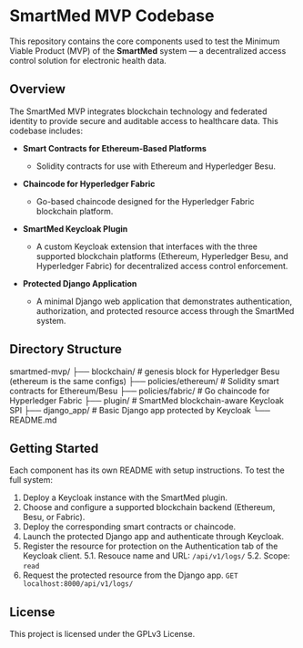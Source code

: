 # SmartMed MVP Codebase

This repository contains the core components used to test the Minimum Viable Product (MVP) of the **SmartMed** system — a decentralized access control solution for electronic health data.

## Overview

The SmartMed MVP integrates blockchain technology and federated identity to provide secure and auditable access to healthcare data. This codebase includes:

- **Smart Contracts for Ethereum-Based Platforms**
  - Solidity contracts for use with Ethereum and Hyperledger Besu.

- **Chaincode for Hyperledger Fabric**
  - Go-based chaincode designed for the Hyperledger Fabric blockchain platform.

- **SmartMed Keycloak Plugin**
  - A custom Keycloak extension that interfaces with the three supported blockchain platforms (Ethereum, Hyperledger Besu, and Hyperledger Fabric) for decentralized access control enforcement.

- **Protected Django Application**
  - A minimal Django web application that demonstrates authentication, authorization, and protected resource access through the SmartMed system.

## Directory Structure
smartmed-mvp/
├── blockchain/ # genesis block for Hyperledger Besu (ethereum is the same configs)
├── policies/ethereum/ # Solidity smart contracts for Ethereum/Besu
├── policies/fabric/ # Go chaincode for Hyperledger Fabric
├── plugin/ # SmartMed blockchain-aware Keycloak SPI
├── django_app/ # Basic Django app protected by Keycloak
└── README.md

## Getting Started

Each component has its own README with setup instructions. To test the full system:

1. Deploy a Keycloak instance with the SmartMed plugin.
2. Choose and configure a supported blockchain backend (Ethereum, Besu, or Fabric).
3. Deploy the corresponding smart contracts or chaincode.
4. Launch the protected Django app and authenticate through Keycloak.
5. Register the resource for protection on the Authentication tab of the Keycloak client.
    5.1. Resouce name and URL: `/api/v1/logs/`
    5.2. Scope: `read`
6. Request the protected resource from the Django app.
    `GET localhost:8000/api/v1/logs/`

## License

This project is licensed under the GPLv3 License.